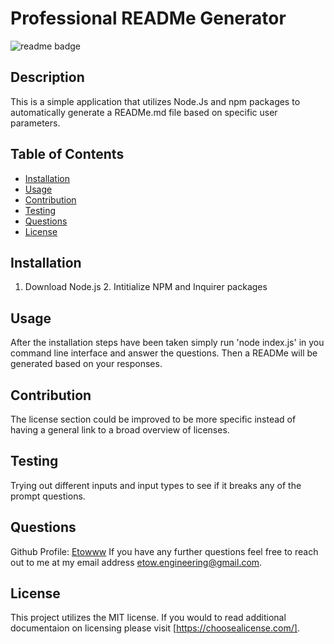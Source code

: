 # Professional READMe Generator

  ![readme badge](https://img.shields.io/badge/License-MIT-blue.svg)

  ## Description

  This is a simple application that utilizes Node.Js and npm packages to automatically generate a READMe.md file based on specific user parameters.

  ## Table of Contents

  - [Installation](#installation)
  - [Usage](#usage)
  - [Contribution](#contribution)
  - [Testing](#testing)
  - [Questions](#questions)
  - [License](#license)

  ## Installation

  1. Download Node.js 2. Intitialize NPM and Inquirer packages

  ## Usage

  After the installation steps have been taken simply run 'node index.js' in you command line interface and answer the questions. Then a READMe will be generated based on your responses.

  ## Contribution

  The license section could be improved to be more specific instead of having a general link to a broad overview of licenses.

  ## Testing 

  Trying out different inputs and input types to see if it breaks any of the prompt questions.

  ## Questions

  Github Profile: [Etowww](https://github.com/Etowww)
  If you have any further questions feel free to reach out to me
  at my email address etow.engineering@gmail.com.

  ## License

  This project utilizes the MIT license. If you would to read additional documentaion on licensing please visit [https://choosealicense.com/].
  

